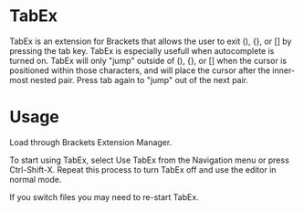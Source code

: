 # TabEx
TabEx is an extension for Brackets that allows the user to exit (), {}, or [] by pressing the tab key. TabEx is
especially usefull when autocomplete is turned on. TabEx will only "jump" outside of (), {}, or [] when the cursor
is positioned within those characters, and will place the cursor after the inner-most nested pair. Press tab again
to "jump" out of the next pair.

# Usage
Load through Brackets Extension Manager.

To start using TabEx, select Use TabEx from the Navigation menu or press Ctrl-Shift-X. Repeat this process to turn TabEx 
off and use the editor in normal mode.

If you switch files you may need to re-start TabEx. 


